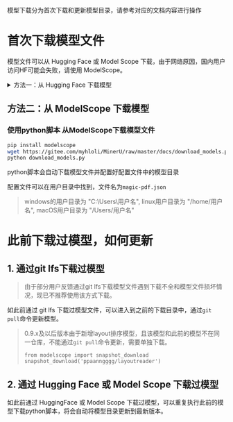 模型下载分为首次下载和更新模型目录，请参考对应的文档内容进行操作

# 首次下载模型文件

模型文件可以从 Hugging Face 或 Model Scope 下载，由于网络原因，国内用户访问HF可能会失败，请使用 ModelScope。

<details>
  <summary>方法一：从 Hugging Face 下载模型</summary>
  <p>使用python脚本 从Hugging Face下载模型文件</p>
  <pre><code>pip install huggingface_hub
wget https://gitee.com/myhloli/MinerU/raw/master/docs/download_models_hf.py -O download_models_hf.py
python download_models_hf.py</code></pre>
</details>

## 方法二：从 ModelScope 下载模型

### 使用python脚本 从ModelScope下载模型文件

```bash
pip install modelscope
wget https://gitee.com/myhloli/MinerU/raw/master/docs/download_models.py -O download_models.py
python download_models.py
```

python脚本会自动下载模型文件并配置好配置文件中的模型目录

配置文件可以在用户目录中找到，文件名为`magic-pdf.json`
> windows的用户目录为 "C:\\Users\\用户名", linux用户目录为 "/home/用户名", macOS用户目录为 "/Users/用户名"


# 此前下载过模型，如何更新

## 1. 通过git lfs下载过模型

>由于部分用户反馈通过git lfs下载模型文件遇到下载不全和模型文件损坏情况，现已不推荐使用该方式下载。

如此前通过 git lfs 下载过模型文件，可以进入到之前的下载目录中，通过`git pull`命令更新模型。

> 0.9.x及以后版本由于新增layout排序模型，且该模型和此前的模型不在同一仓库，不能通过`git pull`命令更新，需要单独下载。
> 
>``` 
>from modelscope import snapshot_download
>snapshot_download('ppaanngggg/layoutreader')
>```

## 2. 通过 Hugging Face 或 Model Scope 下载过模型

如此前通过 HuggingFace 或 Model Scope 下载过模型，可以重复执行此前的模型下载python脚本，将会自动将模型目录更新到最新版本。
